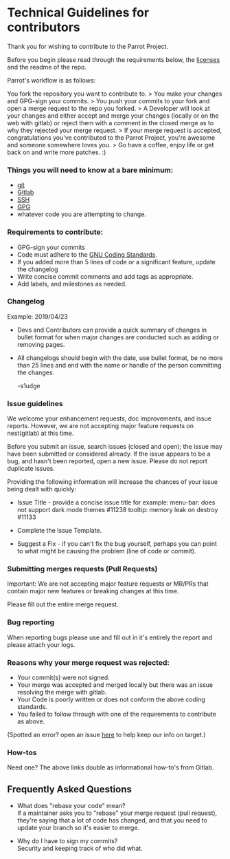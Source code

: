 # Technical Guidelines for contributors

Thank you for wishing to contribute to the Parrot Project.

Before you begin please read through the requirements below, the [licenses](https://nest.parrotsec.org/parrot-organization/community-team/community/blob/master/LICENSE.md) and the readme of the repo.

Parrot's workflow is as follows:

You fork the repository you want to contribute to. > You make your changes and GPG-sign your commits. > You push your commits to your fork and open a merge request to the repo you forked. > A Developer will look at your changes and either accept and merge your changes (locally or on the web with gitlab) or reject them with a comment in the closed merge as to why they rejected your merge request. > If your merge request is accepted, congratulations you've contributed to the Parrot Project, you're awesome and someone somewhere loves you. > Go have a coffee, enjoy life or get back on and write more patches. :)


### Things you will need to know at a bare minimum:
- [git](https://nest.parrotsec.org/help/topics/git/index.md)
- [Gitlab](https://nest.parrotsec.org/help/#new-to-git-and-gitlab)
- [SSH](https://nest.parrotsec.org/help/ssh/README.md)
- [GPG](https://nest.parrotsec.org/help/user/project/repository/gpg_signed_commits/index.md)
- whatever code you are attempting to change.

### Requirements to contribute:
- GPG-sign your commits
- Code must adhere to the [GNU Coding Standards](https://www.gnu.org/prep/standards/).
- If you added more than 5 lines of code or a significant feature, update the changelog
- Write concise commit comments and add tags as appropriate.
- Add labels, and milestones as needed. 

### Changelog
Example:
2019/04/23
- Devs and Contributors can provide a quick summary of changes in bullet format for when major changes are conducted such as adding or removing pages.
- All changelogs should begin with the date, use bullet format, be no more than 25 lines and end with the name or handle of the person committing the changes.

  -s1udge

### Issue guidelines

We welcome your enhancement requests, doc improvements, and issue reports. However, we are not accepting major feature requests on nest(gitlab) at this time.

Before you submit an issue, search issues (closed and open); the issue may have been submitted or considered already. If the issue appears to be a bug, and hasn't been reported, open a new issue. Please do not report duplicate issues.

Providing the following information will increase the chances of your issue being dealt with quickly:

- Issue Title - provide a concise issue title 
  for example:
     menu-bar: does not support dark mode themes #11238
     tooltip: memory leak on destroy #11133

- Complete the Issue Template.

- Suggest a Fix - if you can't fix the bug yourself, perhaps you can point to what might be causing the problem (line of code or commit).

### Submitting merges requests (Pull Requests)

Important: We are not accepting major feature requests or MR/PRs that contain major new features or breaking changes at this time.

Please fill out the entire merge request.

### Bug reporting

When reporting bugs please use and fill out in it's entirely the report and please attach your logs.

### Reasons why your merge request was rejected:

- Your commit(s) were not signed. 
- Your merge was accepted and merged locally but there was an issue resolving the merge with gitlab.
- Your Code is poorly written or does not conform the above coding standards.
- You failed to follow through with one of the requirements to contribute as above.

(Spotted an error? open an issue [here](https://nest.parrotsec.org/parrot-organization/community-team/community/issues/new) to help keep our info on target.)

### How-tos
Need one? The above links double as informational how-to's from Gitlab.

## Frequently Asked Questions
- What does "rebase your code" mean? <br>
If a maintainer asks you to "rebase" your merge request (pull request), they're saying that a lot of code has changed, and that you need to update your branch so it's easier to merge.

- Why do I have to sign my commits?<br>
Security and keeping track of who did what.
